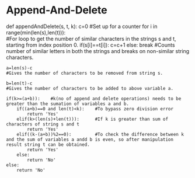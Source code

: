 # Append-And-Delete
def appendAndDelete(s, t, k):
    c=0
    #Set up for a counter
    for i in range(min(len(s),len(t))):                 
    #For loop to get the number of similar characters in the strings s and t, starting from index position 0.
        if(s[i]==t[i]):
            c=c+1
        else:
            break
    #Counts number of similar letters in both the strings and breaks on non-similar string characters.

    a=len(s)-c 
    #Gives the number of characters to be removed from string s.

    b=len(t)-c
    #Gives the number of characters to be added to above variable a.

    if(k>=(a+b)):    #k(no of append and delete operations) needs to be greater than the sumation of variables a and b.
        if((a+b)==0 and len(t)<k):    #To bypass zero division error 
            return 'Yes'    
        elif(k>(len(s)+len(t))):      #If k is greater than sum of characters of string s and t
            return 'Yes'
        elif((k-(a+b))%2==0):         #To check the difference between k and the sum of variables a andd b is even, so after manipulation result string t can be obtained.
            return 'Yes'
        else:
            return 'No'
    else:
        return 'No'

